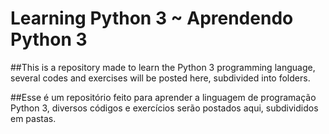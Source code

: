 # Learning Python 3 ~ Aprendendo Python 3

##This is a repository made to learn the Python 3 programming language, several codes and exercises will be posted here, subdivided into folders.
   
##Esse é um repositório feito para aprender a linguagem de programação Python 3, diversos códigos e exercícios serão postados aqui, subdivididos em pastas.
